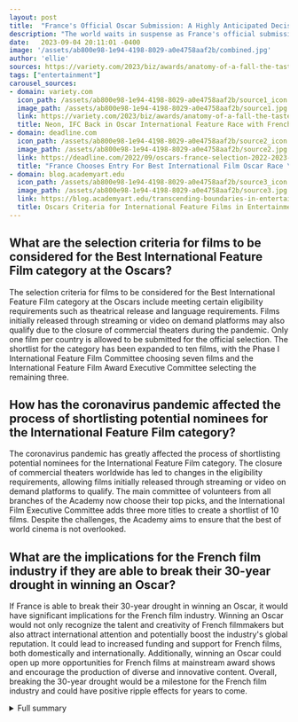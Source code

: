 ```yaml
---
layout: post
title:  "France's Official Oscar Submission: A Highly Anticipated Decision"
description: "The world waits in suspense as France's official submission to the Oscars for the international feature film prize is announced. Indie studios IFC Films and Neon are vying for the opportunity, with their impressive films 'Anatomy of a Fall' and 'The Taste of Things.' Can France finally break its 30-year Oscar drought?"
date:   2023-09-04 20:11:01 -0400
image: '/assets/ab800e98-1e94-4198-8029-a0e4758aaf2b/combined.jpg'
author: 'ellie'
sources: https://variety.com/2023/biz/awards/anatomy-of-a-fall-the-taste-of-things-award-winners-1235702611/ https://deadline.com/2022/09/oscars-france-selection-2022-2023-race-1235125412/ https://blog.academyart.edu/transcending-boundaries-in-entertainment-arts-oscars-criteria-for-best-international-feature-film/ https://deadline.com/2021/01/oscars-international-film-rules-changes-shortlist-saves-1234675094/
tags: ["entertainment"]
carousel_sources:
- domain: variety.com
  icon_path: /assets/ab800e98-1e94-4198-8029-a0e4758aaf2b/source1_icon.jpg
  image_path: /assets/ab800e98-1e94-4198-8029-a0e4758aaf2b/source1.jpg
  link: https://variety.com/2023/biz/awards/anatomy-of-a-fall-the-taste-of-things-award-winners-1235702611/
  title: Neon, IFC Back in Oscar International Feature Race with French Pics - Variety
- domain: deadline.com
  icon_path: /assets/ab800e98-1e94-4198-8029-a0e4758aaf2b/source2_icon.jpg
  image_path: /assets/ab800e98-1e94-4198-8029-a0e4758aaf2b/source2.jpg
  link: https://deadline.com/2022/09/oscars-france-selection-2022-2023-race-1235125412/
  title: "France Chooses Entry For Best International Film Oscar Race \u2013 Deadline"
- domain: blog.academyart.edu
  icon_path: /assets/ab800e98-1e94-4198-8029-a0e4758aaf2b/source3_icon.jpg
  image_path: /assets/ab800e98-1e94-4198-8029-a0e4758aaf2b/source3.jpg
  link: https://blog.academyart.edu/transcending-boundaries-in-entertainment-arts-oscars-criteria-for-best-international-feature-film/
  title: Oscars Criteria for International Feature Films in Entertainment Arts
---
```


## What are the selection criteria for films to be considered for the Best International Feature Film category at the Oscars?
The selection criteria for films to be considered for the Best International Feature Film category at the Oscars include meeting certain eligibility requirements such as theatrical release and language requirements. Films initially released through streaming or video on demand platforms may also qualify due to the closure of commercial theaters during the pandemic. Only one film per country is allowed to be submitted for the official selection. The shortlist for the category has been expanded to ten films, with the Phase I International Feature Film Committee choosing seven films and the International Feature Film Award Executive Committee selecting the remaining three.

## How has the coronavirus pandemic affected the process of shortlisting potential nominees for the International Feature Film category?
The coronavirus pandemic has greatly affected the process of shortlisting potential nominees for the International Feature Film category. The closure of commercial theaters worldwide has led to changes in the eligibility requirements, allowing films initially released through streaming or video on demand platforms to qualify. The main committee of volunteers from all branches of the Academy now choose their top picks, and the International Film Executive Committee adds three more titles to create a shortlist of 10 films. Despite the challenges, the Academy aims to ensure that the best of world cinema is not overlooked.

## What are the implications for the French film industry if they are able to break their 30-year drought in winning an Oscar?
If France is able to break their 30-year drought in winning an Oscar, it would have significant implications for the French film industry. Winning an Oscar would not only recognize the talent and creativity of French filmmakers but also attract international attention and potentially boost the industry's global reputation. It could lead to increased funding and support for French films, both domestically and internationally. Additionally, winning an Oscar could open up more opportunities for French films at mainstream award shows and encourage the production of diverse and innovative content. Overall, breaking the 30-year drought would be a milestone for the French film industry and could have positive ripple effects for years to come.

<details>
  <summary>Full summary</summary>
France's official submission to the Oscars for the international feature film prize is a highly anticipated decision. This year, indie studios IFC Films and Neon are vying for the opportunity. Both films, 'Anatomy of a Fall' and 'The Taste of Things,' have impressive credentials and are headed to additional festivals.<br><br>France has a 30-year drought in winning an Oscar, and hopes are high that this year may finally break that streak. The decision will be made by the Centre national de la cinématographie, affiliated with the French Ministry of Culture.<br><br>Alice Diop's 'Saint Omer' has also been selected as France's entry to the Best International Film category. The drama recently premiered at Venice, winning the Silver Lion Grand Jury prize and Luigi De Laurentis First Film Award. It follows a pregnant novelist attending the trial of a young Senegalese woman accused of killing her daughter.<br><br>The French committee faces a complicated decision due to the strengths and weaknesses of each film, as well as new Academy Awards competition rules. The Best Foreign Language Film category, which debuted in 1956, has certain criteria that films must meet to be considered. Only one film per country is allowed to be submitted for the official selection.<br><br>Despite the name change to Best International Feature Film, the nomination and submission process has remained the same. The shortlist for this category has been expanded to ten films. The Phase I International Feature Film Committee chooses seven films for the shortlist, while the International Feature Film Award Executive Committee selects the remaining three.<br><br>In the past decade, films from Denmark, Iran, and Mexico have won the Best Foreign Language Film award. South Korea's 'Parasite' by Bong Joon Ho made history by winning the Best International Feature Film award as well as Best Picture, Best Original Screenplay, and Best Director at the most recent Oscars. This opens up more opportunities for foreign films at mainstream award shows.<br><br>The coronavirus pandemic has caused complications and changes to the process of shortlisting potential nominees for the International Feature Film category. The main committee of volunteers from all branches of the Academy now choose their top picks, and the International Film Executive Committee adds three more titles to create a shortlist of 10 films.<br><br>Despite the challenges, the Academy aims to ensure that the best of world cinema is not overlooked. The eligibility requirements for the International Feature Film award include theatrical release and language requirements. Due to the closure of commercial motion picture theaters worldwide, films initially made available through streaming or video on demand may also qualify.<br><br>The French committee's decision on the Oscar submission will have significant implications for the country's film industry. It is a chance to showcase the talent and creativity of French filmmakers and break the 30-year drought in winning an Oscar.<br><br>As the anticipation builds, all eyes are on France's official submission to the Oscars. Will it be 'Anatomy of a Fall' or 'The Taste of Things'? The decision will soon be made, and the world will eagerly wait to see if France can finally bring home an Oscar.
</details>

